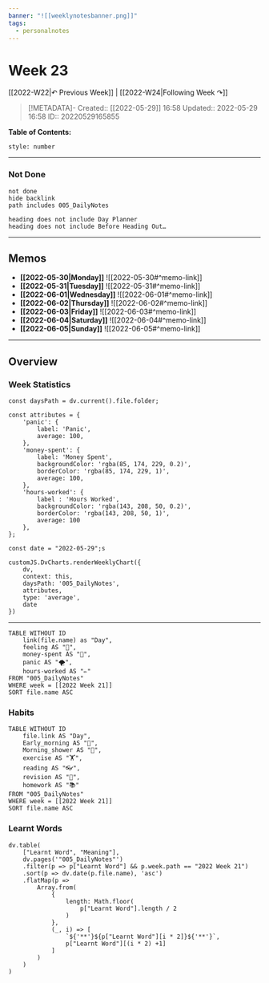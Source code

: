 ```yaml
---
banner: "![[weeklynotesbanner.png]]"
tags:
  - personalnotes
---
```

# Week 23

[[2022-W22|↶ Previous Week]] | [[2022-W24|Following Week ↷]]

> [!METADATA]-
> Created:: [[2022-05-29]] 16:58
> Updated:: 2022-05-29 16:58
> ID:: 20220529165855

**Table of Contents:**
```toc
style: number
```
___
### Not Done
```tasks
not done
hide backlink
path includes 005_DailyNotes

heading does not include Day Planner
heading does not include Before Heading Out…
```
---
## Memos
- **[[2022-05-30|Monday]]**
	![[2022-05-30#^memo-link]]
- **[[2022-05-31|Tuesday]]**
	![[2022-05-31#^memo-link]]
- **[[2022-06-01|Wednesday]]**
	![[2022-06-01#^memo-link]]
- **[[2022-06-02|Thursday]]**
	![[2022-06-02#^memo-link]]
- **[[2022-06-03|Friday]]**
	![[2022-06-03#^memo-link]]
- **[[2022-06-04|Saturday]]**
	![[2022-06-04#^memo-link]]
- **[[2022-06-05|Sunday]]**
	![[2022-06-05#^memo-link]]
---
## Overview
### Week Statistics
```dataviewjs
const daysPath = dv.current().file.folder;

const attributes = {
	'panic': {
		label: 'Panic',
		average: 100,
	},
	'money-spent': {
		label: 'Money Spent',
		backgroundColor: 'rgba(85, 174, 229, 0.2)',
		borderColor: 'rgba(85, 174, 229, 1)',
		average: 100,
	},
	'hours-worked': {
		label : 'Hours Worked',
		backgroundColor: 'rgba(143, 208, 50, 0.2)',
		borderColor: 'rgba(143, 208, 50, 1)',
		average: 100
	},
};

const date = "2022-05-29";s

customJS.DvCharts.renderWeeklyChart({
	dv,
	context: this,
	daysPath: '005_DailyNotes',
	attributes,
	type: 'average',
	date
})
```
---
```dataview
TABLE WITHOUT ID
	link(file.name) as "Day",
	feeling AS "💭",
	money-spent AS "💸",
	panic AS "🌪️",
	hours-worked AS "✏️"
FROM "005_DailyNotes"
WHERE week = [[2022 Week 21]]
SORT file.name ASC
```
### Habits
```dataview
TABLE WITHOUT ID
	file.link AS "Day",
	Early_morning AS "🌅",
	Morning_shower AS "🚿",
	exercise AS "🏋️",
	reading AS "👓",
	revision AS "🔁",
	homework AS "📚"
FROM "005_DailyNotes"
WHERE week = [[2022 Week 21]]
SORT file.name ASC
```
### Learnt Words
```dataviewjs
dv.table(
	["Learnt Word", "Meaning"],
	dv.pages('"005_DailyNotes"')
	.filter(p => p["Learnt Word"] && p.week.path == "2022 Week 21")
	.sort(p => dv.date(p.file.name), 'asc')
	.flatMap(p =>
		Array.from(
			{
				length: Math.floor(
					p["Learnt Word"].length / 2
				)
			},
			(_, i) => [
				`${'**'}${p["Learnt Word"][i * 2]}${'**'}`,
				p["Learnt Word"][(i * 2) +1]
			]
		)
	)
)
```



